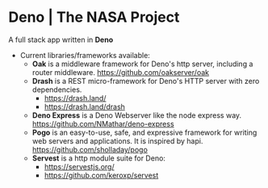 # Deno | The NASA Project

A full stack app written in **Deno**

- Current libraries/frameworks available:
  - **Oak** is a middleware framework for Deno's http server, including a router middleware. https://github.com/oakserver/oak
  - **Drash** is a REST micro-framework for Deno's HTTP server with zero dependencies.
    - https://drash.land/
    - https://drash.land/drash
  - **Deno Express** is a Deno Webserver like the node express way. https://github.com/NMathar/deno-express
  - **Pogo** is an easy-to-use, safe, and expressive framework for writing web servers and applications. It is inspired by hapi. https://github.com/sholladay/pogo
  - **Servest** is a http module suite for Deno:
    - https://servestjs.org/
    - https://github.com/keroxp/servest
